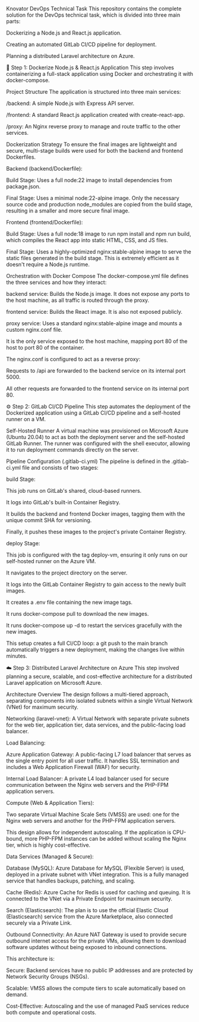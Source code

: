 Knovator DevOps Technical Task
This repository contains the complete solution for the DevOps technical task, which is divided into three main parts:

Dockerizing a Node.js and React.js application.

Creating an automated GitLab CI/CD pipeline for deployment.

Planning a distributed Laravel architecture on Azure.

🚀 Step 1: Dockerize Node.js & React.js Application
This step involves containerizing a full-stack application using Docker and orchestrating it with docker-compose.

Project Structure
The application is structured into three main services:

/backend: A simple Node.js with Express API server.

/frontend: A standard React.js application created with create-react-app.

/proxy: An Nginx reverse proxy to manage and route traffic to the other services.

Dockerization Strategy
To ensure the final images are lightweight and secure, multi-stage builds were used for both the backend and frontend Dockerfiles.

Backend (backend/Dockerfile):

Build Stage: Uses a full node:22 image to install dependencies from package.json.

Final Stage: Uses a minimal node:22-alpine image. Only the necessary source code and production node_modules are copied from the build stage, resulting in a smaller and more secure final image.

Frontend (frontend/Dockerfile):

Build Stage: Uses a full node:18 image to run npm install and npm run build, which compiles the React app into static HTML, CSS, and JS files.

Final Stage: Uses a highly-optimized nginx:stable-alpine image to serve the static files generated in the build stage. This is extremely efficient as it doesn't require a Node.js runtime.

Orchestration with Docker Compose
The docker-compose.yml file defines the three services and how they interact:

backend service: Builds the Node.js image. It does not expose any ports to the host machine, as all traffic is routed through the proxy.

frontend service: Builds the React image. It is also not exposed publicly.

proxy service: Uses a standard nginx:stable-alpine image and mounts a custom nginx.conf file.

It is the only service exposed to the host machine, mapping port 80 of the host to port 80 of the container.

The nginx.conf is configured to act as a reverse proxy:

Requests to /api are forwarded to the backend service on its internal port 5000.

All other requests are forwarded to the frontend service on its internal port 80.

⚙️ Step 2: GitLab CI/CD Pipeline
This step automates the deployment of the Dockerized application using a GitLab CI/CD pipeline and a self-hosted runner on a VM.

Self-Hosted Runner
A virtual machine was provisioned on Microsoft Azure (Ubuntu 20.04) to act as both the deployment server and the self-hosted GitLab Runner. The runner was configured with the shell executor, allowing it to run deployment commands directly on the server.

Pipeline Configuration (.gitlab-ci.yml)
The pipeline is defined in the .gitlab-ci.yml file and consists of two stages:

build Stage:

This job runs on GitLab's shared, cloud-based runners.

It logs into GitLab's built-in Container Registry.

It builds the backend and frontend Docker images, tagging them with the unique commit SHA for versioning.

Finally, it pushes these images to the project's private Container Registry.

deploy Stage:

This job is configured with the tag deploy-vm, ensuring it only runs on our self-hosted runner on the Azure VM.

It navigates to the project directory on the server.

It logs into the GitLab Container Registry to gain access to the newly built images.

It creates a .env file containing the new image tags.

It runs docker-compose pull to download the new images.

It runs docker-compose up -d to restart the services gracefully with the new images.

This setup creates a full CI/CD loop: a git push to the main branch automatically triggers a new deployment, making the changes live within minutes.

☁️ Step 3: Distributed Laravel Architecture on Azure
This step involved planning a secure, scalable, and cost-effective architecture for a distributed Laravel application on Microsoft Azure.

Architecture Overview
The design follows a multi-tiered approach, separating components into isolated subnets within a single Virtual Network (VNet) for maximum security.

Networking (laravel-vnet): A Virtual Network with separate private subnets for the web tier, application tier, data services, and the public-facing load balancer.

Load Balancing:

Azure Application Gateway: A public-facing L7 load balancer that serves as the single entry point for all user traffic. It handles SSL termination and includes a Web Application Firewall (WAF) for security.

Internal Load Balancer: A private L4 load balancer used for secure communication between the Nginx web servers and the PHP-FPM application servers.

Compute (Web & Application Tiers):

Two separate Virtual Machine Scale Sets (VMSS) are used: one for the Nginx web servers and another for the PHP-FPM application servers.

This design allows for independent autoscaling. If the application is CPU-bound, more PHP-FPM instances can be added without scaling the Nginx tier, which is highly cost-effective.

Data Services (Managed & Secure):

Database (MySQL): Azure Database for MySQL (Flexible Server) is used, deployed in a private subnet with VNet integration. This is a fully managed service that handles backups, patching, and scaling.

Cache (Redis): Azure Cache for Redis is used for caching and queuing. It is connected to the VNet via a Private Endpoint for maximum security.

Search (Elasticsearch): The plan is to use the official Elastic Cloud (Elasticsearch) service from the Azure Marketplace, also connected securely via a Private Link.

Outbound Connectivity: An Azure NAT Gateway is used to provide secure outbound internet access for the private VMs, allowing them to download software updates without being exposed to inbound connections.

This architecture is:

Secure: Backend services have no public IP addresses and are protected by Network Security Groups (NSGs).

Scalable: VMSS allows the compute tiers to scale automatically based on demand.

Cost-Effective: Autoscaling and the use of managed PaaS services reduce both compute and operational costs.

